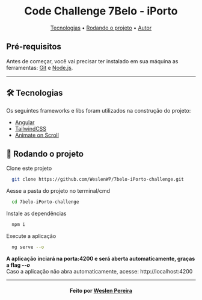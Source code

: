 
<h1 align="center">Code Challenge 7Belo - iPorto</h1>
<p align="center">
 <a href="#-🛠-tecnologias">Tecnologias</a> •
 <a href="#🎲-rodando-o-projeto">Rodando o projeto</a> •
 <a href="#autor">Autor</a>
</p>

## Pré-requisitos

Antes de começar, você vai precisar ter instalado em sua máquina as ferramentas: [Git](https://git-scm.com) e [Node.js](https://nodejs.org/en/).

---

## 🛠 Tecnologias

Os seguintes frameworks e libs foram utilizados na construção do projeto:
* [Angular](https://angular.io/)
* [TailwindCSS](https://tailwindcss.com/)
* [Animate on Scroll](https://michalsnik.github.io/aos/)

## 🎲 Rodando o projeto

Clone este projeto
```bash
  git clone https://github.com/WeslenWP/7belo-iPorto-challenge.git
```
Aesse a pasta do projeto no terminal/cmd
```bash
  cd 7belo-iPorto-challenge
```
Instale as dependências
```bash
  npm i
```
Execute a aplicação
```bash
  ng serve --o
```
**A aplicação inciará na porta:4200 e será aberta automaticamente, graças a flag *--o***<br>
Caso a aplicação não abra automaticamente, acesse: http://localhost:4200

--- 
<h4 align="center">Feito por <a href="https://github.com/WeslenWP">Weslen Pereira</a></h3>
